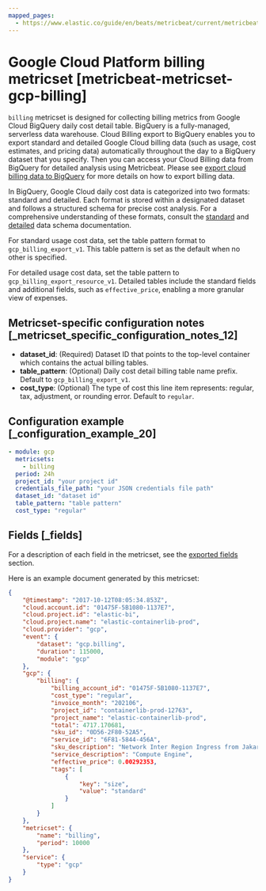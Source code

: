 ```yaml
---
mapped_pages:
  - https://www.elastic.co/guide/en/beats/metricbeat/current/metricbeat-metricset-gcp-billing.html
---
```


# Google Cloud Platform billing metricset [metricbeat-metricset-gcp-billing]

`billing` metricset is designed for collecting billing metrics from Google Cloud BigQuery daily cost detail table. BigQuery is a fully-managed, serverless data warehouse. Cloud Billing export to BigQuery enables you to export standard and detailed Google Cloud billing data (such as usage, cost estimates, and pricing data) automatically throughout the day to a BigQuery dataset that you specify. Then you can access your Cloud Billing data from BigQuery for detailed analysis using Metricbeat. Please see [export cloud billing data to BigQuery](https://cloud.google.com/billing/docs/how-to/export-data-bigquery) for more details on how to export billing data.

In BigQuery, Google Cloud daily cost data is categorized into two formats: standard and detailed. Each format is stored within a designated dataset and follows a structured schema for precise cost analysis. For a comprehensive understanding of these formats, consult the [ standard](https://cloud.google.com/billing/docs/how-to/export-data-bigquery-tables/standard-usage#standard-usage-cost-data-schema) and [ detailed](https://cloud.google.com/billing/docs/how-to/export-data-bigquery-tables/detailed-usage#detailed-usage-cost-data-schema) data schema documentation.

For standard usage cost data, set the table pattern format to `gcp_billing_export_v1`. This table pattern is set as the default when no other is specified.

For detailed usage cost data, set the table pattern to `gcp_billing_export_resource_v1`. Detailed tables include the standard fields and additional fields, such as `effective_price`, enabling a more granular view of expenses.


## Metricset-specific configuration notes [_metricset_specific_configuration_notes_12]

* **dataset_id**: (Required) Dataset ID that points to the top-level container which contains the actual billing tables.
* **table_pattern**: (Optional) Daily cost detail billing table name prefix. Default to `gcp_billing_export_v1`.
* **cost_type**: (Optional) The type of cost this line item represents: regular, tax, adjustment, or rounding error. Default to `regular`.


## Configuration example [_configuration_example_20]

```yaml
- module: gcp
  metricsets:
    - billing
  period: 24h
  project_id: "your project id"
  credentials_file_path: "your JSON credentials file path"
  dataset_id: "dataset id"
  table_pattern: "table pattern"
  cost_type: "regular"
```

## Fields [_fields]

For a description of each field in the metricset, see the [exported fields](/reference/metricbeat/exported-fields-gcp.md) section.

Here is an example document generated by this metricset:

```json
{
    "@timestamp": "2017-10-12T08:05:34.853Z",
    "cloud.account.id": "01475F-5B1080-1137E7",
    "cloud.project.id": "elastic-bi",
    "cloud.project.name": "elastic-containerlib-prod",
    "cloud.provider": "gcp",
    "event": {
        "dataset": "gcp.billing",
        "duration": 115000,
        "module": "gcp"
    },
    "gcp": {
        "billing": {
            "billing_account_id": "01475F-5B1080-1137E7",
            "cost_type": "regular",
            "invoice_month": "202106",
            "project_id": "containerlib-prod-12763",
            "project_name": "elastic-containerlib-prod",
            "total": 4717.170681,
            "sku_id": "0D56-2F80-52A5",
            "service_id": "6F81-5844-456A",
            "sku_description": "Network Inter Region Ingress from Jakarta to Americas",
            "service_description": "Compute Engine",
            "effective_price": 0.00292353,
            "tags": [
                {
                    "key": "size",
                    "value": "standard"
                }
            ]
        }
    },
    "metricset": {
        "name": "billing",
        "period": 10000
    },
    "service": {
        "type": "gcp"
    }
}
```
